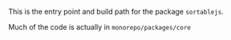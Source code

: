 This is the entry point and build path for the package `sortablejs`.

Much of the code is actually in `monorepo/packages/core`
